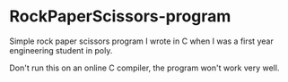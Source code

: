 # RockPaperScissors-program
Simple rock paper scissors program I wrote in C when I was a first year engineering student in poly.

Don't run this on an online C compiler, the program won't work very well.
